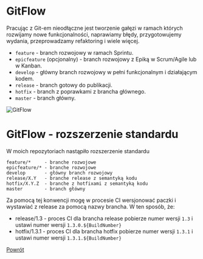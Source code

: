 GitFlow
=========
Pracując z Git-em nieodłączne jest tworzenie gałęzi w ramach których rozwijamy nowe funkcjonalności, naprawiamy błędy, przygotowujemy wydania, przeprowadzamy refaktoring i wiele więcej.

- `feature` - branch rozwojowy w ramach Sprintu.
- `epicfeature` (opcjonalny) - branch rozwojowy z Epiką w Scrum/Agile lub w Kanban.
- `develop` - główny branch rozwojowy w pełni funkcjonalnym i działającym kodem. 
- `release` - branch gotowy do publikacji.
- `hotfix` - branch z poprawkami z brancha głównego.
- `master` - branch główny.

![GitFlow](../../__images/standards/programming_standards/git_flow_org.png)

GitFlow - rozszerzenie standardu
=========

W moich repozytoriach nastąpiło rozszerzenie standardu

```
feature/*     - branche rozwojowe
epicfeature/* - branche rozwojowe
develop       - główny branch rozwojowy
release/X.Y   - branche release z semantyką kodu
hotfix/X.Y.Z  - branche z hotfixami z semantyką kodu
master        - branch główny
```

Za pomocą tej konwencji mogę w procesie CI wersjonować paczki i wystawiać z release za pomocą nazwy brancha.
W ten sposób, że:
- release/1.3 - proces CI dla brancha release pobierze numer wersji `1.3` i ustawi numer wersji `1.3.0.${BuildNumber}`
- hotfix/1.3.1 - proces CI dla brancha hotfix pobierze numer wersji `1.3.1` i ustawi numer wersji `1.3.1.${BuildNumber}`

[Powrót](../../README.md)